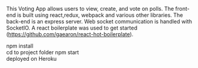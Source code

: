 This Voting App allows users to view, create, and vote on polls.  The front-end is built using react,redux, webpack and various other libraries. The back-end is an express server.  Web socket communication is handled with SocketIO. A react boilerplate was used to get started (https://github.com/gaearon/react-hot-boilerplate). 

npm install <br />
cd to project folder
npm start <br />
deployed on Heroku

